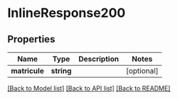 # InlineResponse200

## Properties
Name | Type | Description | Notes
------------ | ------------- | ------------- | -------------
**matricule** | **string** |  | [optional] 

[[Back to Model list]](../../README.md#documentation-for-models) [[Back to API list]](../../README.md#documentation-for-api-endpoints) [[Back to README]](../../README.md)

